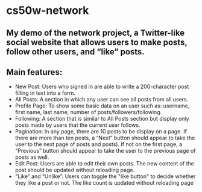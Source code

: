 # cs50w-network

## My demo of the network project, a Twitter-like social website that allows users to make posts, follow other users, and “like” posts.

## Main features:
* New Post: Users who signed in are able to write a 200-character post filling in text into a form.
* All Posts: A section in which any user can see all posts from all users. 
* Profile Page: To show some basic data on an user such as: username, first name, last name, number of posts/followers/following.
* Following: A section that is similar to All Posts section but display only posts made by users that the current user follows.
* Pagination: In any page, there are 10 posts to be display on a page. If there are more than ten posts, a “Next” button should appear to take the user to the next page of posts and  posts). If not on the first page, a “Previous” button should appear to take the user to the previous page of posts as well.
* Edit Post: Users are able to edit their own posts. The new content of the post should be updated without reloading page.
* “Like” and “Unlike”: Users can toggle the "like button" to decide whether they like a post or not. The like count is updated without reloading page